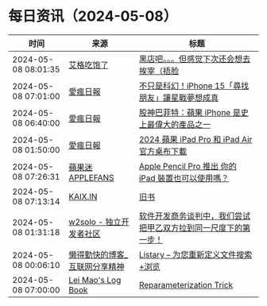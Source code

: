 ﻿# 每日资讯（2024-05-08）

|时间|来源|标题|
|---|---|---|
|2024-05-08 08:01:35|[艾格吃饱了](https://feedpress.me/wx-aigechibaole)|[黑店吧。。。但感觉下次还会想去挨宰（捂脸](http://mp.weixin.qq.com/s?__biz=MjM5NTYxODQyMA%3D%3D&mid=2653452474&idx=1&sn=7debe94f20d03a582279d3bce52154d8)|
|2024-05-08 07:01:00|[愛瘋日報](http://www.iphonetaiwan.org/feeds/posts/default)|[不只是科幻！iPhone 15「尋找朋友」讓星戰夢想成真](https://www.iphonetaiwan.org/2024/05/iphone-15-find-friends-feature-star-wars.html)|
|2024-05-08 06:40:00|[愛瘋日報](http://www.iphonetaiwan.org/feeds/posts/default)|[股神巴菲特：蘋果 iPhone 是史上最偉大的產品之一](https://www.iphonetaiwan.org/2024/05/buffett-praises-apple-iphone-cook.html)|
|2024-05-08 01:50:00|[愛瘋日報](http://www.iphonetaiwan.org/feeds/posts/default)|[2024 蘋果 iPad Pro 和 iPad Air 官方桌布下載](https://www.iphonetaiwan.org/2024/05/2024-ipad-wallpaper.html)|
|2024-05-08 07:26:31|[蘋果迷 APPLEFANS](https://applefans.today/feed/)|[Apple Pencil Pro 推出 你的 iPad 裝置也可以使用嗎？](https://applefans.today/2024-05-apple-pencil-pro-features/)|
|2024-05-08 07:13:14|[KAIX.IN](https://kaix.in/feed/)|[旧书](https://kaix.in/2024/0508-shabby-book/)|
|2024-05-08 01:31:18|[w2solo - 独立开发者社区](https://w2solo.com/topics/feed)|[软件开发商务谈判中，我们尝试把甲乙双方拉到同一尺度下的第一步！](https://w2solo.com/topics/4603)|
|2024-05-08 00:06:10|[懒得勤快的博客_互联网分享精神](https://masuit.com/rss)|[Listary – 为您重新定义文件搜索+浏览](https://masuit.com/2258)|
|2024-05-08 07:00:00|[Lei Mao's Log Book](https://leimao.github.io/atom.xml)|[Reparameterization Trick](https://leimao.github.io/blog/Reparameterization-Trick/)|
